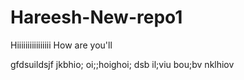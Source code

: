 # Hareesh-New-repo1

Hiiiiiiiiiiiiiiii
How are you'll


gfdsuildsjf jkbhio; oi;;hoighoi; dsb  il;viu bou;bv nklhiov

